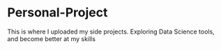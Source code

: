 # Personal-Project
This is where I uploaded my side projects. Exploring Data Science tools, and become better at my skills
